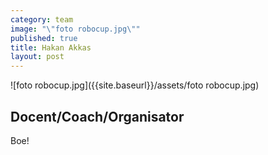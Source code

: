 ```yaml
---
category: team
image: "\"foto robocup.jpg\""
published: true
title: Hakan Akkas
layout: post
---
```




![foto robocup.jpg]({{site.baseurl}}/assets/foto robocup.jpg)


## Docent/Coach/Organisator

Boe!
